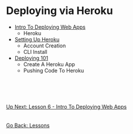 # Deploying via Heroku
* [Intro To Deploying Web Apps](intro-to-deployments.md)
    * Heroku
* [Setting Up Heroku](heroku-setup.md)
    * Account Creation
    * CLI Install
* [Deploying 101](deploying.md)
    * Create A Heroku App
    * Pushing Code To Heroku

\
\
\
\
[Up Next: Lesson 6 - Intro To Deploying Web Apps](intro-to-deployments.md)
\
\
\
[Go Back: Lessons](../README.md)